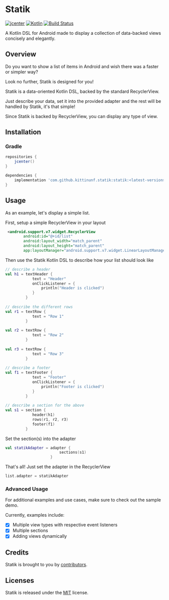 # Statik

[![jcenter](https://api.bintray.com/packages/kittinunf/maven/Statik/images/download.svg)](https://bintray.com/kittinunf/maven/Statik/_latestVersion)
[![Kotlin](https://img.shields.io/badge/Kotlin-1.3.10-blue.svg)](http://kotlinlang.org)
[![Build Status](https://travis-ci.org/kittinunf/Statik.svg?branch=master)](https://travis-ci.org/kittinunf/Statik)

A Kotlin DSL for Android made to display a collection of data-backed views concisely and elegantly.

## Overview

Do you want to show a list of items in Android and wish there was a faster or simpler way?

Look no further, Statik is designed for you!

Statik is a data-oriented Kotlin DSL, backed by the standard RecyclerView. 

Just describe your data, set it into the provided adapter and the rest will be handled by Statik, it's that simple!

Since Statik is backed by RecyclerView, you can display any type of view.

## Installation

### Gradle

``` Groovy
repositories {
    jcenter()
}

dependencies {
    implementation 'com.github.kittinunf.statik:statik:<latest-version>'
}
```

## Usage

As an example, let's display a simple list.


First, setup a simple RecyclerView in your layout

```xml
 <android.support.v7.widget.RecyclerView
        android:id="@+id/list"
        android:layout_width="match_parent"
        android:layout_height="match_parent"
        app:layoutManager="android.support.v7.widget.LinearLayoutManager"/> 
```

Then use the Statik Kotlin DSL to describe how your list should look like

```kotlin
// describe a header
val h1 = textHeader {
            text = "Header"
            onClickListener = {
                println("Header is clicked")
            }
         }
         
// describe the different rows  
val r1 = textRow {
            text = "Row 1"
         }      
         
val r2 = textRow {
            text = "Row 2"
         }          
         
val r3 = textRow {
            text = "Row 3"
         }          
         
// describe a footer        
val f1 = textFooter {
            text = "Footer"
            onClickListener = {
                println("Footer is clicked")
            }
         }
        
// describe a section for the above
val s1 = section {
            header(h1)
            rows(r1, r2, r3)
            footer(f1)
         }
```    

Set the section(s) into the adapter    
```kotlin
val statikAdapter = adapter {
                        sections(s1)
                    }    
```    

That's all! Just set the adapter in the RecyclerView
```kotlin
list.adapter = statikAdapter
```

### Advanced Usage

For additional examples and use cases, make sure to check out the sample demo.

Currently, examples include: 

 - [x] Multiple view types with respective event listeners
 - [x] Multiple sections
 - [x] Adding views dynamically
 
## Credits

Statik is brought to you by [contributors](https://github.com/kittinunf/Statik/graphs/contributors).

## Licenses

Statik is released under the [MIT](https://opensource.org/licenses/MIT) license.
